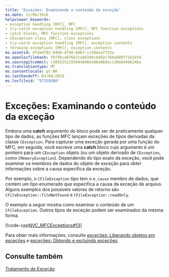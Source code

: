 ```yaml
---
title: 'Exceções: Examinando o conteúdo da exceção'
ms.date: 11/04/2016
helpviewer_keywords:
- exception handling [MFC], MFC
- try-catch exception handling [MFC], MFC function exceptions
- catch blocks, MFC function exceptions
- CException class [MFC], class exceptions
- try-catch exception handling [MFC], exception contents
- throwing exceptions [MFC], exception contents
ms.assetid: dfda4782-b969-4f60-b867-cc204ea7f33a
ms.openlocfilehash: f6f9bca6f6b7ca9d104cb492c760ab89f7163afd
ms.sourcegitcommit: c3093251193944840e3d0a068ecc30e6449624ba
ms.translationtype: MT
ms.contentlocale: pt-BR
ms.lasthandoff: 03/04/2019
ms.locfileid: "57259380"
---
```

# <a name="exceptions-examining-exception-contents"></a>Exceções: Examinando o conteúdo da exceção

Embora uma **catch** argumento do bloco pode ser de praticamente qualquer tipo de dados, as funções MFC lançam exceções de tipos derivadas da classe `CException`. Para capturar uma exceção gerada por uma função do MFC, em seguida, você escreve uma **catch** bloco cujo argumento é um ponteiro para um `CException` objeto (ou um objeto derivado de `CException`, como `CMemoryException`). Dependendo do tipo exato da exceção, você pode examinar os membros de dados do objeto de exceção para obter informações sobre a causa específica da exceção.

Por exemplo, o `CFileException` tipo tem o `m_cause` membro de dados, que contém um tipo enumerado que especifica a causa da exceção de arquivo. Alguns exemplos dos possíveis valores de retorno são `CFileException::fileNotFound` e `CFileException::readOnly`.

O exemplo a seguir mostra como examinar o conteúdo de um `CFileException`. Outros tipos de exceção podem ser examinados da mesma forma.

[!code-cpp[NVC_MFCExceptions#13](../mfc/codesnippet/cpp/exceptions-examining-exception-contents_1.cpp)]

Para obter mais informações, consulte [exceções: Liberando objetos em exceções](../mfc/exceptions-freeing-objects-in-exceptions.md) e [exceções: Obtendo e excluindo exceções](../mfc/exceptions-catching-and-deleting-exceptions.md).

## <a name="see-also"></a>Consulte também

[Tratamento de Exceção](../mfc/exception-handling-in-mfc.md)
